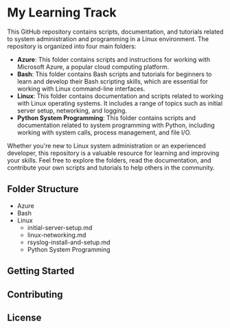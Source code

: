 # My Learning Track

This GitHub repository contains scripts, documentation, and tutorials related to system administration and programming in a Linux environment. The repository is organized into four main folders:

- **Azure**: This folder contains scripts and instructions for working with Microsoft Azure, a popular cloud computing platform.
- **Bash**: This folder contains Bash scripts and tutorials for beginners to learn and develop their Bash scripting skills, which are essential for working with Linux command-line interfaces.
- **Linux**: This folder contains documentation and scripts related to working with Linux operating systems. It includes a range of topics such as initial server setup, networking, and logging.
- **Python System Programming**: This folder contains scripts and documentation related to system programming with Python, including working with system calls, process management, and file I/O.

Whether you're new to Linux system administration or an experienced developer, this repository is a valuable resource for learning and improving your skills. Feel free to explore the folders, read the documentation, and contribute your own scripts and tutorials to help others in the community.

## Folder Structure

- Azure
- Bash
- Linux
  - initial-server-setup.md
  - linux-networking.md
  - rsyslog-install-and-setup.md
  - Python System Programming
 
## Getting Started

## Contributing

## License
